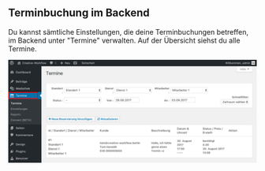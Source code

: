 ## Terminbuchung im Backend

Du kannst sämtliche Einstellungen, die deine Terminbuchungen betreffen, im Backend unter "Termine" verwalten. Auf der Übersicht siehst du alle Termine.

![Terminbuchung Frontend](./assets/booking_backend.jpg)
